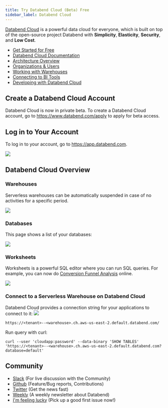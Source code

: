 ```yaml
---
title: Try Databend Cloud (Beta) Free
sidebar_label: Databend Cloud
---
```


[Databend Cloud](https://www.databend.com) is a powerful data cloud for everyone, which is built on top of the open-source project Databend with **Simplicity**, **Elasticity**, **Security**, and **Low Cost**.

- [Get Started for Free](https://www.databend.com/apply)
- [Databend Cloud Documentation](https://www.databend.com/docs)
- [Architecture Overview](https://www.databend.com/docs)
- [Organizations & Users](https://www.databend.com/docs/organizations-users/manage-your-organization/)
- [Working with Warehouses](https://www.databend.com/docs/working-with-warehouses/understanding-warehouse)
- [Connecting to BI Tools](https://www.databend.com/docs/connecting-to-bi-tools/about-this-guide)
- [Developing with Databend Cloud](https://www.databend.com/docs/developing-with-databend-cloud/about-this-guide)


## Create a Databend Cloud Account

Databend Cloud is now in private beta. To create a Databend Cloud account, go to https://www.databend.com/apply to apply for beta access.

## Log in to Your Account

To log in to your account, go to https://app.databend.com.

<img src="/img/cloud/databend-cloud-login.png"/>


## Databend Cloud Overview

### Warehouses

Serverless warehouses can be automatically suspended in case of no activities for a specific period.

<img src="/img/cloud/databend-cloud-warehouses.gif"/>


### Databases

This page shows a list of your databases:

<img src="/img/cloud/databend-cloud-data.png"/>

### Worksheets

Worksheets is a powerful SQL editor where you can run SQL queries. For example, you can now do [Conversion Funnel Analysis](../21-use-cases/04-analyze-funnel-with-databend.md) online.

<img src="/img/cloud/databend-cloud-worksheet.png"/>

### Connect to a Serverless Warehouse on Databend Cloud

Databend Cloud provides a connection string for your applications to connect to it:
<img src="/img/cloud/databend-cloud-connect.gif"/>

```shell
https://<tenant>--<warehouse>.ch.aws-us-east-2.default.databend.com/
```

Run query with curl:
```shell
curl --user 'cloudapp:password' --data-binary 'SHOW TABLES' 'https://<tenant>--<warehouse>.ch.aws-us-east-2.default.databend.com?database=default'
```

## Community

- [Slack](https://link.databend.rs/join-slack) (For live discussion with the Community)
- [Github](https://github.com/datafuselabs/databend) (Feature/Bug reports, Contributions)
- [Twitter](https://twitter.com/DatabendLabs) (Get the news fast)
- [Weekly](https://weekly.databend.rs/) (A weekly newsletter about Databend)
- [I'm feeling lucky](https://link.databend.rs/i-m-feeling-lucky) (Pick up a good first issue now!)